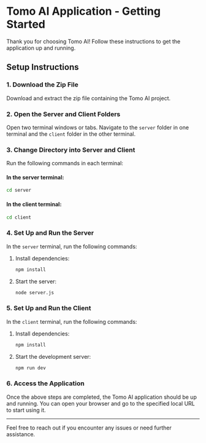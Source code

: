 # Tomo AI Application - Getting Started

Thank you for choosing Tomo AI! Follow these instructions to get the application up and running.

## Setup Instructions

### 1. Download the Zip File
Download and extract the zip file containing the Tomo AI project.

### 2. Open the Server and Client Folders
Open two terminal windows or tabs. Navigate to the `server` folder in one terminal and the `client` folder in the other terminal.

### 3. Change Directory into Server and Client
Run the following commands in each terminal:

#### In the server terminal:
```bash
cd server
```

#### In the client terminal:
```bash
cd client
```

### 4. Set Up and Run the Server
In the `server` terminal, run the following commands:

1. Install dependencies:
   ```bash
   npm install
   ```

2. Start the server:
   ```bash
   node server.js
   ```

### 5. Set Up and Run the Client
In the `client` terminal, run the following commands:

1. Install dependencies:
   ```bash
   npm install
   ```

2. Start the development server:
   ```bash
   npm run dev
   ```

### 6. Access the Application
Once the above steps are completed, the Tomo AI application should be up and running. You can open your browser and go to the specified local URL to start using it.

---

Feel free to reach out if you encounter any issues or need further assistance.

